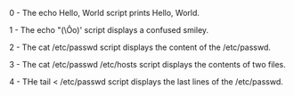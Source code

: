 0 - The echo Hello, World script prints Hello, World.

1 - The echo \"\(\Ôo\)\' script displays a confused smiley.

2 - The cat /etc/passwd script displays the content of the /etc/passwd.

3 - The cat /etc/passwd /etc/hosts script displays the contents of two files.

4 - THe tail < /etc/passwd script displays the last lines of the /etc/passwd.
